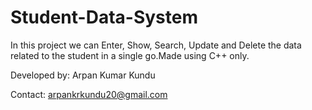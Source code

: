 # Student-Data-System
In this project we can Enter, Show, Search, Update and Delete the data related to the student in a single go.Made using C++ only.

Developed by: Arpan Kumar Kundu

Contact: arpankrkundu20@gmail.com
